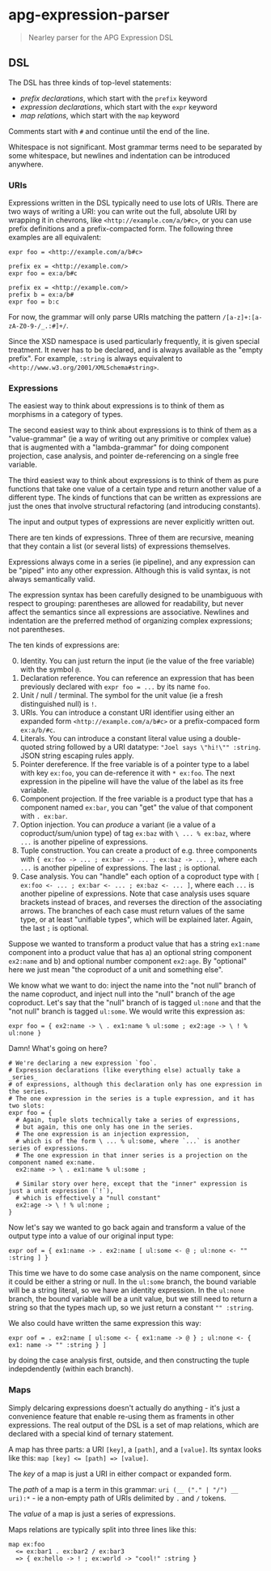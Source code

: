 # apg-expression-parser

> Nearley parser for the APG Expression DSL

## DSL

The DSL has three kinds of top-level statements:

- _prefix declarations_, which start with the `prefix` keyword
- _expression declarations_, which start with the `expr` keyword
- _map relations_, which start with the `map` keyword

Comments start with `#` and continue until the end of the line.

Whitespace is not significant. Most grammar terms need to be separated by some whitespace, but newlines and indentation can be introduced anywhere.

### URIs

Expressions written in the DSL typically need to use lots of URIs. There are two ways of writing a URI: you can write out the full, absolute URI by wrapping it in chevrons, like `<http://example.com/a/b#c>`, or you can use prefix definitions and a prefix-compacted form. The following three examples are all equivalent:

```
expr foo = <http://example.com/a/b#c>
```

```
prefix ex = <http://example.com/>
expr foo = ex:a/b#c
```

```
prefix ex = <http://example.com/>
prefix b = ex:a/b#
expr foo = b:c
```

For now, the grammar will only parse URIs matching the pattern `/[a-z]+:[a-zA-Z0-9-/_.:#]+/`.

Since the XSD namespace is used particularly frequently, it is given special treatment. It never has to be declared, and is always available as the "empty prefix". For example, `:string` is always equivalent to `<http://www.w3.org/2001/XMLSchema#string>`.

### Expressions

The easiest way to think about expressions is to think of them as morphisms in a category of types.

The second easiest way to think about expressions is to think of them as a "value-grammar" (ie a way of writing out any primitive or complex value) that is augmented with a "lambda-grammar" for doing component projection, case analysis, and pointer de-referencing on a single free variable.

The third easiest way to think about expressions is to think of them as pure functions that take one value of a certain type and return another value of a different type. The kinds of functions that can be written as expressions are just the ones that involve structural refactoring (and introducing constants).

The input and output types of expressions are never explicitly written out.

There are ten kinds of expressions. Three of them are recursive, meaning that they contain a list (or several lists) of expressions themselves.

Expressions always come in a series (ie pipeline), and any expression can be "piped" into any other expression. Although this is valid syntax, is not always semantically valid.

The expression syntax has been carefully designed to be unambiguous with respect to grouping: parentheses are allowed for readability, but never affect the semantics since all expressions are associative. Newlines and indentation are the preferred method of organizing complex expressions; not parentheses.

The ten kinds of expressions are:

0. Identity. You can just return the input (ie the value of the free variable) with the symbol `@`.
1. Declaration reference. You can reference an expression that has been previously declared with `expr foo = ...` by its name `foo`.
2. Unit / null / terminal. The symbol for the unit value (ie a fresh distinguished null) is `!`.
3. URIs. You can introduce a constant URI identifier using either an expanded form `<http://example.com/a/b#c>` or a prefix-compaced form `ex:a/b/#c`.
4. Literals. You can introduce a constant literal value using a double-quoted string followed by a URI datatype: `"Joel says \"hi!\"" :string`. JSON string escaping rules apply.
5. Pointer dereference. If the free variable is of a pointer type to a label with key `ex:foo`, you can de-reference it with `* ex:foo`. The next expression in the pipeline will have the value of the label as its free variable.
6. Component projection. If the free variable is a product type that has a component named `ex:bar`, you can "get" the value of that component with `. ex:bar`.
7. Option injection. You can _produce_ a variant (ie a value of a coproduct/sum/union type) of tag `ex:baz` with `\ ... % ex:baz`, where `...` is another pipeline of expressions.
8. Tuple construction. You can create a product of e.g. three components with `{ ex:foo -> ... ; ex:bar -> ... ; ex:baz -> ... }`, where each `...` is another pipeline of expressions. The last `;` is optional.
9. Case analysis. You can "handle" each option of a coproduct type with `[ ex:foo <- ... ; ex:bar <- ... ; ex:baz <- ... ]`, where each `...` is another pipeline of expressions. Note that case analysis uses square brackets instead of braces, and reverses the direction of the associating arrows. The branches of each case must return values of the same type, or at least "unifiable types", which will be explained later. Again, the last `;` is optional.

Suppose we wanted to transform a product value that has a string `ex1:name` component into a product value that has a) an optional string component `ex2:name` and b) and optional number component `ex2:age`. By "optional" here we just mean "the coproduct of a unit and something else".

We know what we want to do: inject the name into the "not null" branch of the name coproduct, and inject null into the "null" branch of the age coproduct. Let's say that the "null" branch of is tagged `ul:none` and that the "not null" branch is tagged `ul:some`. We would write this expression as:

```
expr foo = { ex2:name -> \ . ex1:name % ul:some ; ex2:age -> \ ! % ul:none }
```

Damn! What's going on here?

```
# We're declaring a new expression `foo`.
# Expression declarations (like everything else) actually take a _series_
# of expressions, although this declaration only has one expression in the series.
# The one expression in the series is a tuple expression, and it has two slots:
expr foo = {
  # Again, tuple slots technically take a series of expressions,
  # but again, this one only has one in the series.
  # The one expression is an injection expression,
  # which is of the form \ ... % ul:some, where `...` is another series of expressions.
  # The one expression in that inner series is a projection on the component named ex:name.
  ex2:name -> \ . ex1:name % ul:some ;

  # Similar story over here, except that the "inner" expression is just a unit expression (`!`),
  # which is effectively a "null constant"
  ex2:age -> \ ! % ul:none ;
}
```

Now let's say we wanted to go back again and transform a value of the output type into a value of our original input type:

```
expr oof = { ex1:name -> . ex2:name [ ul:some <- @ ; ul:none <- "" :string ] }
```

This time we have to do some case analysis on the name component, since it could be either a string or null. In the `ul:some` branch, the bound variable will be a string literal, so we have an identity expression. In the `ul:none` branch, the bound variable will be a unit value, but we still need to return a string so that the types mach up, so we just return a constant `"" :string`.

We also could have written the same expression this way:

```
expr oof = . ex2:name [ ul:some <- { ex1:name -> @ } ; ul:none <- { ex1: name -> "" :string } ]
```

by doing the case analysis first, outside, and then constructing the tuple indepdendently (within each branch).

### Maps

Simply delcaring expressions doesn't actually do anything - it's just a convenience feature that enable re-using them as framents in other expressions. The real output of the DSL is a set of map relations, which are declared with a special kind of ternary statement.

A map has three parts: a URI `[key]`, a `[path]`, and a `[value]`. Its syntax looks like this: `map [key] <= [path] => [value]`.

The _key_ of a map is just a URI in either compact or expanded form.

The _path_ of a map is a term in this grammar: `uri (__ ("." | "/") __ uri):*` - ie a non-empty path of URIs delimited by `.` and `/` tokens.

The _value_ of a map is just a series of expressions.

Maps relations are typically split into three lines like this:

```
map ex:foo
  <= ex:bar1 . ex:bar2 / ex:bar3
  => { ex:hello -> ! ; ex:world -> "cool!" :string }
```
